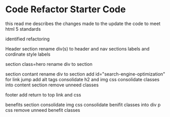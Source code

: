 # Code Refactor Starter Code

this read me describes the changes made to the update the code to meet html 5 standards 

identified refactoring

Header section
rename div(s) to header and nav sections labels and cordinate style labels 

section class=hero
rename div to section

section contant
rename div to section
add id="search-engine-optimization" for link jump
add alt tags
consolidate h2 and img css 
consolidate classes into content section
remove unneed classes


footer
add return to top link and css

benefits section
consolidate img css
consolidate benifit classes into div p css
remove unneed benefit classes

